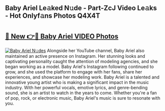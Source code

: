 ## Baby Ariel Le𝚊ked N𝚞de - Part-ZcJ Video Le𝚊ks - Hot Onlyf𝚊ns Photos Q4X4T

# <h2><a href="http://ab41080.deff.icu/?id=Baby+Ariel">🔗 New 👉🔴 Baby Ariel VIDEO Photos</a></h2>

[![Baby Ariel N𝚞des](https://i.imgur.com/rIISA9y.gif)](http://ab41080.deff.icu/?id=Baby+Ariel)
Alongside her YouTube channel, Baby Ariel also maintained an active presence on Instagram. Her stunning looks and captivating personality caught the attention of modeling agencies, and she began working as a model. Baby Ariel's Instagram following continued to grow, and she used the platform to engage with her fans, share her experiences, and showcase her modeling work. Baby Ariel is a talented and innovative young artist who is making a significant impact in the music industry. With her powerful vocals, emotive lyrics, and genre-bending sound, she is an artist to watch in the years to come. Whether you're a fan of pop, rock, or electronic music, Baby Ariel's music is sure to resonate with you.
